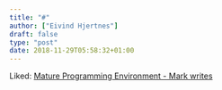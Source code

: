 ```yaml
---
title: "#"
author: ["Eivind Hjertnes"]
draft: false
type: "post"
date: 2018-11-29T05:58:32+01:00
---
```


Liked:
[Mature
Programming Environment - Mark writes](https://mdhughes.tech/2018/11/12/mature-programming-environment/)
